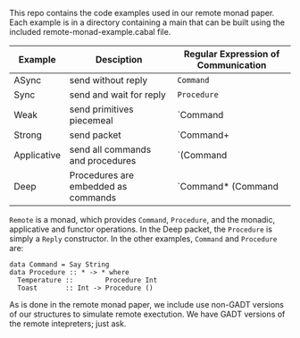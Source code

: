 This repo contains the code examples used in our remote monad paper.
Each example is in a directory containing a main that can be built using
the included remote-monad-example.cabal file.

Example | Desciption                           | Regular Expression of Communication
-------|---------------------------------------|-------
ASync  | send without reply                    | `Command`
Sync   | send and wait for reply               | `Procedure`
Weak   | send primitives piecemeal             | `Command|Procedure`
Strong | send packet                           | `Command+ | (Command* Procedure)`
Applicative | send all commands and procedures | `(Command|Procedure)+`
Deep   | Procedures are embedded as commands   | `Command* (Command|Procedure)`

`Remote` is a monad, which provides `Command`, `Procedure`, and
the monadic, applicative and functor operations. In the Deep packet,
the `Procedure` is simply a `Reply` constructor. In the other examples,
`Command` and `Procedure` are:

    data Command = Say String
    data Procedure :: * -> * where
      Temperature ::        Procedure Int
      Toast       :: Int -> Procedure ()

As is done in the remote monad paper, we include use non-GADT versions of
our structures to simulate remote exectution. 
We have GADT versions of the remote intepreters; just ask.









